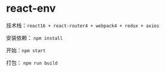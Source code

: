 # react-env

技术栈：`react16 + react-router4 + webpack4 + redux + axios`

安装依赖： `npm install`

开始：`npm start`

打包： `npm run build`



